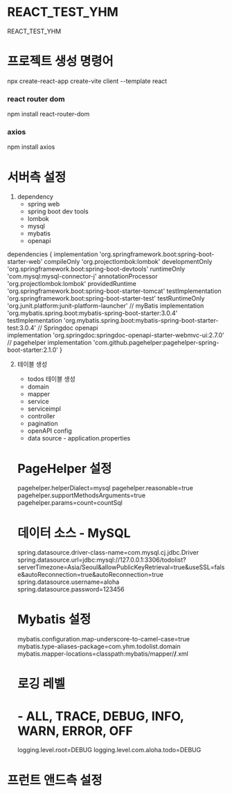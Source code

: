 # REACT_TEST_YHM
REACT_TEST_YHM


# 프로젝트 생성 명령어
npx create-react-app 
create-vite client --template react

### react router dom
npm install react-router-dom

### axios
npm install axios



# 서버측 설정 
1. dependency 
    - spring web
    - spring boot dev tools
    - lombok
    - mysql
    - mybatis
    - openapi

dependencies {
	implementation 'org.springframework.boot:spring-boot-starter-web'
	compileOnly 'org.projectlombok:lombok'
	developmentOnly 'org.springframework.boot:spring-boot-devtools'
	runtimeOnly 'com.mysql:mysql-connector-j'
	annotationProcessor 'org.projectlombok:lombok'
	providedRuntime 'org.springframework.boot:spring-boot-starter-tomcat'
	testImplementation 'org.springframework.boot:spring-boot-starter-test'
	testRuntimeOnly 'org.junit.platform:junit-platform-launcher'
	// myBatis
	implementation 'org.mybatis.spring.boot:mybatis-spring-boot-starter:3.0.4'
	testImplementation 'org.mybatis.spring.boot:mybatis-spring-boot-starter-test:3.0.4'
	// Springdoc openapi                                                                                                         
	implementation 'org.springdoc:springdoc-openapi-starter-webmvc-ui:2.7.0'
	// pagehelper
    implementation 'com.github.pagehelper:pagehelper-spring-boot-starter:2.1.0'
}



2. 테이블 생성 
    - todos 테이블 생성
    - domain
    - mapper
    - service
    - serviceimpl
    - controller
    - pagination 
    - openAPI config 
    - data source - application.properties

    
    # PageHelper 설정
    pagehelper.helperDialect=mysql
    pagehelper.reasonable=true
    pagehelper.supportMethodsArguments=true
    pagehelper.params=count=countSql

    # 데이터 소스 - MySQL
    spring.datasource.driver-class-name=com.mysql.cj.jdbc.Driver
    spring.datasource.url=jdbc:mysql://127.0.0.1:3306/todolist?serverTimezone=Asia/Seoul&allowPublicKeyRetrieval=true&useSSL=false&autoReconnection=true&autoReconnection=true
    spring.datasource.username=aloha
    spring.datasource.password=123456

    # Mybatis 설정
    mybatis.configuration.map-underscore-to-camel-case=true
    mybatis.type-aliases-package=com.yhm.todolist.domain
    mybatis.mapper-locations=classpath:mybatis/mapper/**/**.xml 

    # 로깅 레벨 
    # - ALL, TRACE, DEBUG, INFO, WARN, ERROR, OFF
    logging.level.root=DEBUG
    logging.level.com.aloha.todo=DEBUG


# 프런트 앤드측 설정 




